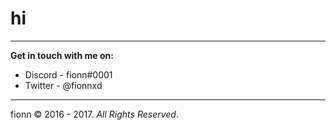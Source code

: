 # hi


---

__Get in touch with me on:__
* Discord - fionn#0001
* Twitter - @fionnxd

---

fionn © 2016 - 2017. _All Rights Reserved_.
